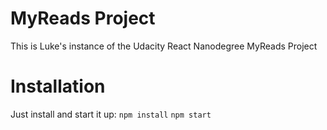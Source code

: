 # MyReads Project
This is Luke's instance of the Udacity React Nanodegree MyReads Project

# Installation
Just install and start it up:
```npm install```
```npm start```